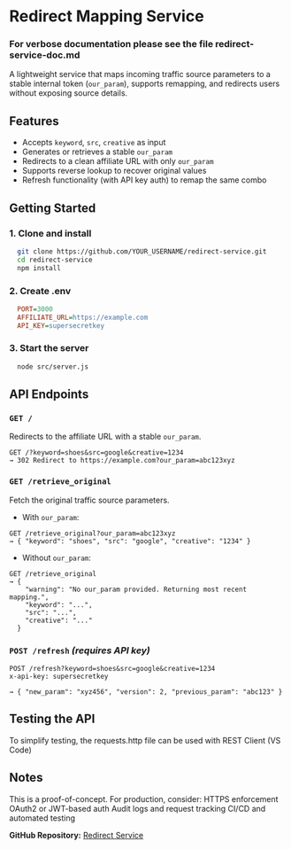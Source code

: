 # Redirect Mapping Service

### For verbose documentation please see the file redirect-service-doc.md

A lightweight service that maps incoming traffic source parameters to a stable internal token (`our_param`), supports remapping, and redirects users without exposing source details.

## Features

- Accepts `keyword`, `src`, `creative` as input
- Generates or retrieves a stable `our_param`
- Redirects to a clean affiliate URL with only `our_param`
- Supports reverse lookup to recover original values
- Refresh functionality (with API key auth) to remap the same combo

## Getting Started

### 1. Clone and install
```bash
  git clone https://github.com/YOUR_USERNAME/redirect-service.git
  cd redirect-service
  npm install
```

### 2. Create .env
```ini
  PORT=3000
  AFFILIATE_URL=https://example.com
  API_KEY=supersecretkey
```

### 3. Start the server
```bash
  node src/server.js
```


## API Endpoints

### `GET /`
  Redirects to the affiliate URL with a stable `our_param`.

  ```http
  GET /?keyword=shoes&src=google&creative=1234
  → 302 Redirect to https://example.com?our_param=abc123xyz
  ```

  ### `GET /retrieve_original`
  Fetch the original traffic source parameters.

  - With `our_param`:
  ```http
  GET /retrieve_original?our_param=abc123xyz
  → { "keyword": "shoes", "src": "google", "creative": "1234" }
  ```

  - Without `our_param`:
  ```http
  GET /retrieve_original
  → {
      "warning": "No our_param provided. Returning most recent mapping.",
      "keyword": "...",
      "src": "...",
      "creative": "..."
    }
  ```

  ### `POST /refresh` _(requires API key)_
  ```http
  POST /refresh?keyword=shoes&src=google&creative=1234
  x-api-key: supersecretkey

  → { "new_param": "xyz456", "version": 2, "previous_param": "abc123" }
  ```


## Testing the API

  To simplify testing, the requests.http file can be used with REST Client (VS Code)
    
## Notes
  This is a proof-of-concept. For production, consider:
    HTTPS enforcement
    OAuth2 or JWT-based auth
    Audit logs and request tracking
    CI/CD and automated testing


**GitHub Repository:** [Redirect Service](https://github.com/g-proj/redirect-service.git)
